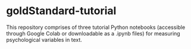 # goldStandard-tutorial
This repository comprises of three tutorial Python notebooks (accessible through Google Colab or downloadable as a .ipynb files) for measuring psychological variables in text.
